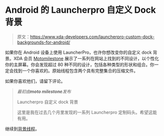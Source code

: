 # Android 的 Launcherpro 自定义 Dock 背景

> 原文：<https://www.xda-developers.com/launcherpro-custom-dock-backgrounds-for-android/>

如果你在 Android 设备上使用 LauncherPro，也许你想改变你的自定义 dock 背景。XDA 会员 [Motomilestone](http://forum.xda-developers.com/member.php?u=2920006) 展示了一系列在网站上找到的不同设计，以个性化你的主屏幕。你会发现超过 80 种不同的设计，包括各种类型的形状和组合。你一定会找到一个你喜欢的。原始线程包含两个具有完整集合的压缩文件。

如果你喜欢他们，请留下评论。

> *最初由**moto milestone**发布*
> 
> Launcherpro 自定义 dock 背景
> 
> 这里是我在过去几个月里发现的一系列 Launcherpro 定制码头。希望这能有用。

继续到[背景线程](http://forum.xda-developers.com/showthread.php?t=924242)。